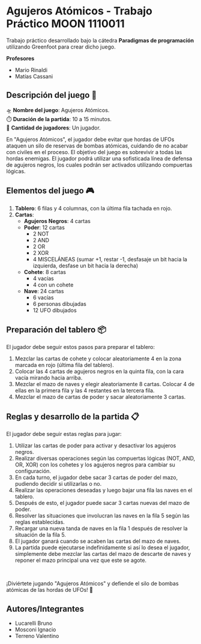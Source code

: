 # Agujeros Atómicos - Trabajo Práctico MOON 1110011

Trabajo práctico desarrollado bajo la cátedra **Paradigmas de programación** utilizando Greenfoot para crear dicho juego. 
<br>

**Profesores**
<ul>
  <li>Mario Rinaldi</li>
  <li>Matías Cassani</li>
</ul>

## Descripción del juego :green_book:

🛸 **Nombre del juego**: Agujeros Atómicos.
<br>
⏱️ **Duración de la partida**: 10 a 15 minutos.
<br>
👥 **Cantidad de jugadores**: Un jugador.

En "Agujeros Atómicos", el jugador debe evitar que hordas de UFOs ataquen un silo de reservas de bombas atómicas, cuidando de no acabar con civiles en el proceso. El objetivo del juego es sobrevivir a todas las hordas enemigas. El jugador podrá utilizar una sofisticada línea de defensa de agujeros negros, los cuales podrán ser activados utilizando compuertas lógicas.

## Elementos del juego 🎮

1. **Tablero**: 6 filas y 4 columnas, con la última fila tachada en rojo.
2. **Cartas**:
   - **Agujeros Negros**: 4 cartas
   - **Poder**: 12 cartas
     - 2 NOT
     - 2 AND
     - 2 OR
     - 2 XOR
     - 4 MISCELÁNEAS (sumar +1, restar -1, desfasaje un bit hacia la izquierda, desfase un bit hacia la derecha)
   - **Cohete**: 8 cartas
     - 4 vacías
     - 4 con un cohete
   - **Nave**: 24 cartas
     - 6 vacías
     - 6 personas dibujadas
     - 12 UFO dibujados

## Preparación del tablero :package:

El jugador debe seguir estos pasos para preparar el tablero:

1. Mezclar las cartas de cohete y colocar aleatoriamente 4 en la zona marcada en rojo (última fila del tablero).
2. Colocar las 4 cartas de agujeros negros en la quinta fila, con la cara vacía mirando hacia arriba.
3. Mezclar el mazo de naves y elegir aleatoriamente 8 cartas. Colocar 4 de ellas en la primera fila y las 4 restantes en la tercera fila.
4. Mezclar el mazo de cartas de poder y sacar aleatoriamente 3 cartas.

## Reglas y desarrollo de la partida 	:clipboard:

El jugador debe seguir estas reglas para jugar:

1. Utilizar las cartas de poder para activar y desactivar los agujeros negros.
2. Realizar diversas operaciones según las compuertas lógicas (NOT, AND, OR, XOR) con los cohetes y los agujeros negros para cambiar su configuración.
3. En cada turno, el jugador debe sacar 3 cartas de poder del mazo, pudiendo decidir si utilizarlas o no.
4. Realizar las operaciones deseadas y luego bajar una fila las naves en el tablero.
5. Después de esto, el jugador puede sacar 3 cartas nuevas del mazo de poder.
6. Resolver las situaciones que involucran las naves en la fila 5 según las reglas establecidas.
7. Recargar una nueva tanda de naves en la fila 1 después de resolver la situación de la fila 5.
8. El jugador ganará cuando se acaben las cartas del mazo de naves.
9. La partida puede ejecutarse indefinidamente si así lo desea el jugador, simplemente debe mezclar las cartas del mazo de descarte de naves y reponer el mazo principal una vez que este se agote.

<br>

¡Diviértete jugando "Agujeros Atómicos" y defiende el silo de bombas atómicas de las hordas de UFOs! 🚀

## Autores/Integrantes

<ul>
 <li>Lucarelli Bruno</li>
 <li>Mosconi Ignacio</li>
 <li>Terreno Valentino</li>
</ul>
